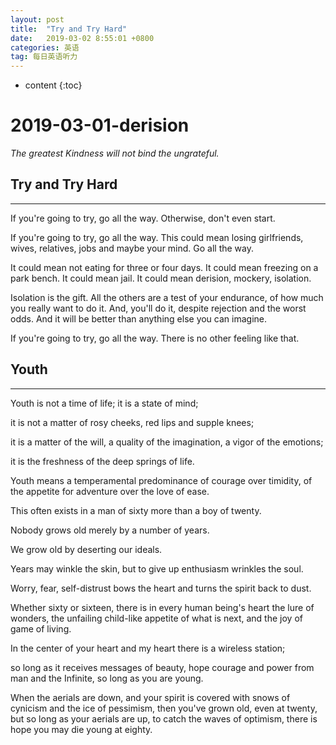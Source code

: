 ```yaml
---
layout: post
title:  "Try and Try Hard"
date:   2019-03-02 8:55:01 +0800
categories: 英语
tag: 每日英语听力
---
```

* content
{:toc}


# 2019-03-01-derision

*The greatest Kindness will not bind the ungrateful.*

## Try and Try Hard

---

If you're going to try, go all the way. Otherwise, don't even start.

If you're going to try, go all the way. This could mean losing girlfriends, wives, relatives, jobs and maybe your mind. Go all the way.

It could mean not eating for three or four days. It could mean freezing on a park bench. It could mean jail. It could mean derision, mockery, isolation.

Isolation is the gift. All the others are a test of your endurance, of how much you really want to do it. And, you'll do it, despite rejection and the worst odds. And it will be better than anything else you can imagine.

If you're going to try, go all the way. There is no other feeling like that.

## Youth

---

Youth is not a time of life; it is a state of mind;

it is not a matter of rosy cheeks, red lips and supple knees;

it is a matter of the will, a quality of the imagination, a vigor of the emotions;

it is the freshness of the deep springs of life.

Youth means a temperamental predominance of courage over timidity, of the appetite for adventure over the love of ease.

This often exists in a man of sixty more than a boy of twenty.

Nobody grows old merely by a number of years.

We grow old by deserting our ideals.

Years may winkle the skin, but to give up enthusiasm wrinkles the soul.

Worry, fear, self-distrust bows the heart and turns the spirit back to dust.

Whether sixty or sixteen, there is in every human being's heart the lure of wonders, the unfailing child-like appetite of  what is next, and the joy of game of living.

In the center of your heart and my heart there is a wireless station;

so long as it receives messages of beauty, hope courage and power from man and the Infinite, so long as you are young.

When the aerials are down, and your spirit is covered with snows of cynicism and the ice of pessimism, then you've grown old, even at twenty, but so long as your aerials are up, to catch the waves of optimism, there is hope you may die young at eighty.
